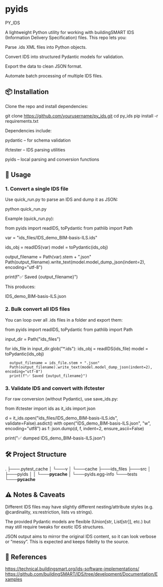 # pyids

PY_IDS

A lightweight Python utility for working with buildingSMART IDS
 (Information Delivery Specification) files.
This repo lets you:

Parse .ids XML files into Python objects.

Convert IDS into structured Pydantic models for validation.

Export the data to clean JSON format.

Automate batch processing of multiple IDS files.

## 📦 Installation

 Clone the repo and install dependencies:
 
 git clone https://github.com/yourusername/py_ids.git
 cd py_ids
 pip install -r requirements.txt
 
 
 Dependencies include:
 
 pydantic
  – for schema validation
 
 ifctester
  – IDS parsing utilities
 
 pyids
  – local parsing and conversion functions

## 🚀 Usage
### 1. Convert a single IDS file
 
  Use quick_run.py to parse an IDS and dump it as JSON:
  
  python quick_run.py
  
  
  Example (quick_run.py):
  
  from pyids import readIDS, toPydantic
  from pathlib import Path
  
  var = "ids_files/IDS_demo_BIM-basis-ILS.ids"
  
  ids_obj = readIDS(var)
  model = toPydantic(ids_obj)
  
  output_filename = Path(var).stem + ".json"
  Path(output_filename).write_text(model.model_dump_json(indent=2), encoding="utf-8")
  
  print(f"✅ Saved {output_filename}")
  
  
  This produces:
  
  IDS_demo_BIM-basis-ILS.json
  
 ### 2. Bulk convert all IDS files
 
  You can loop over all .ids files in a folder and export them:
  
  from pyids import readIDS, toPydantic
  from pathlib import Path
  
  input_dir = Path("ids_files")
  
  for ids_file in input_dir.glob("*.ids"):
      ids_obj = readIDS(ids_file)
      model = toPydantic(ids_obj)
  
      output_filename = ids_file.stem + ".json"
      Path(output_filename).write_text(model.model_dump_json(indent=2), encoding="utf-8")
      print(f"✅ Saved {output_filename}")
  
 ### 3. Validate IDS and convert with ifctester
 
  For raw conversion (without Pydantic), use save_ids.py:
  
  from ifctester import ids as it_ids
  import json
  
  d = it_ids.open("ids_files/IDS_demo_BIM-basis-ILS.ids", validate=False).asdict()
  with open("IDS_demo_BIM-basis-ILS.json", "w", encoding="utf8") as f:
      json.dump(d, f, indent=2, ensure_ascii=False)
  
  print("✅ dumped IDS_demo_BIM-basis-ILS.json")

## 🛠 Project Structure
 .
 ├───.pytest_cache
 │   └───v
 │       └───cache
 ├───ids_files
 ├───src
 │   ├───pyids
 │   │   └───__pycache__
 │   └───pyids.egg-info
 └───tests
     └───__pycache__


## ⚠️ Notes & Caveats

Different IDS files may have slightly different nesting/attribute styles (e.g. @cardinality, xs:restriction, lists vs strings).

The provided Pydantic models are flexible (Union[str, List[str]], etc.) but may still require tweaks for exotic IDS structures.

JSON output aims to mirror the original IDS content, so it can look verbose or “messy”. This is expected and keeps fidelity to the source.

## 📖 References

https://technical.buildingsmart.org/ids-software-implementations/
https://github.com/buildingSMART/IDS/tree/development/Documentation/Examples

